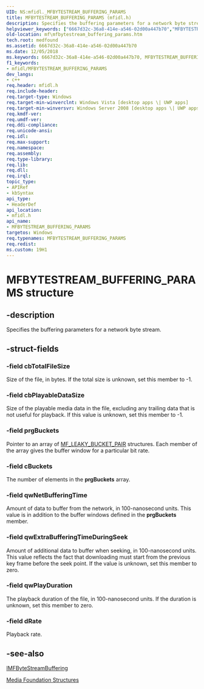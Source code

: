 ```yaml
---
UID: NS:mfidl._MFBYTESTREAM_BUFFERING_PARAMS
title: MFBYTESTREAM_BUFFERING_PARAMS (mfidl.h)
description: Specifies the buffering parameters for a network byte stream.
helpviewer_keywords: ["6667d32c-36a8-414e-a546-02d00a447b70","MFBYTESTREAM_BUFFERING_PARAMS","MFBYTESTREAM_BUFFERING_PARAMS structure [Media Foundation]","mf.mfbytestream_buffering_params","mfidl/MFBYTESTREAM_BUFFERING_PARAMS"]
old-location: mf\mfbytestream_buffering_params.htm
tech.root: medfound
ms.assetid: 6667d32c-36a8-414e-a546-02d00a447b70
ms.date: 12/05/2018
ms.keywords: 6667d32c-36a8-414e-a546-02d00a447b70, MFBYTESTREAM_BUFFERING_PARAMS, MFBYTESTREAM_BUFFERING_PARAMS structure [Media Foundation], mf.mfbytestream_buffering_params, mfidl/MFBYTESTREAM_BUFFERING_PARAMS
f1_keywords:
- mfidl/MFBYTESTREAM_BUFFERING_PARAMS
dev_langs:
- c++
req.header: mfidl.h
req.include-header: 
req.target-type: Windows
req.target-min-winverclnt: Windows Vista [desktop apps \| UWP apps]
req.target-min-winversvr: Windows Server 2008 [desktop apps \| UWP apps]
req.kmdf-ver: 
req.umdf-ver: 
req.ddi-compliance: 
req.unicode-ansi: 
req.idl: 
req.max-support: 
req.namespace: 
req.assembly: 
req.type-library: 
req.lib: 
req.dll: 
req.irql: 
topic_type:
- APIRef
- kbSyntax
api_type:
- HeaderDef
api_location:
- mfidl.h
api_name:
- MFBYTESTREAM_BUFFERING_PARAMS
targetos: Windows
req.typenames: MFBYTESTREAM_BUFFERING_PARAMS
req.redist: 
ms.custom: 19H1
---
```


# MFBYTESTREAM_BUFFERING_PARAMS structure


## -description



Specifies the buffering parameters for a network byte stream.




## -struct-fields




### -field cbTotalFileSize

Size of the file, in bytes. If the total size is unknown, set this member to -1.


### -field cbPlayableDataSize

Size of the playable media data in the file, excluding any trailing data that is not useful for playback. If this value is unknown, set this member to -1.


### -field prgBuckets

Pointer to an array of <a href="https://docs.microsoft.com/windows/desktop/api/mfidl/ns-mfidl-mf_leaky_bucket_pair">MF_LEAKY_BUCKET_PAIR</a> structures. Each member of the array gives the buffer window for a particular bit rate.


### -field cBuckets

The number of elements in the <b>prgBuckets</b> array.


### -field qwNetBufferingTime

Amount of data to buffer from the network, in 100-nanosecond units. This value is in addition to the buffer windows defined in the <b>prgBuckets</b> member.


### -field qwExtraBufferingTimeDuringSeek

Amount of additional data to buffer when seeking, in 100-nanosecond units. This value reflects the fact that downloading must start from the previous key frame before the seek point. If the value is unknown, set this member to zero.


### -field qwPlayDuration

The playback duration of the file, in 100-nanosecond units. If the duration is unknown, set this member to zero.


### -field dRate

Playback rate.


## -see-also




<a href="https://docs.microsoft.com/windows/desktop/api/mfidl/nn-mfidl-imfbytestreambuffering">IMFByteStreamBuffering</a>



<a href="https://docs.microsoft.com/windows/desktop/medfound/media-foundation-structures">Media Foundation Structures</a>
 

 

